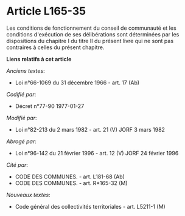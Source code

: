 # Article L165-35

Les conditions de fonctionnement du conseil de communauté et les conditions d'exécution de ses délibérations sont déterminées
par les dispositions du chapitre I du titre II du présent livre qui ne sont pas contraires à celles du présent chapitre.

**Liens relatifs à cet article**

_Anciens textes_:

  - Loi n°66-1069 du 31 décembre 1966 - art. 17 (Ab)

_Codifié par_:

  - Décret n°77-90 1977-01-27

_Modifié par_:

  - Loi n°82-213 du 2 mars 1982 - art. 21 (V) JORF 3 mars 1982

_Abrogé par_:

  - Loi n°96-142 du 21 février 1996 - art. 12 (V) JORF 24 février 1996

_Cité par_:

  - CODE DES COMMUNES. - art. L181-68 (Ab)
  - CODE DES COMMUNES. - art. R*165-32 (M)

_Nouveaux textes_:

  - Code général des collectivités territoriales - art. L5211-1 (M)
